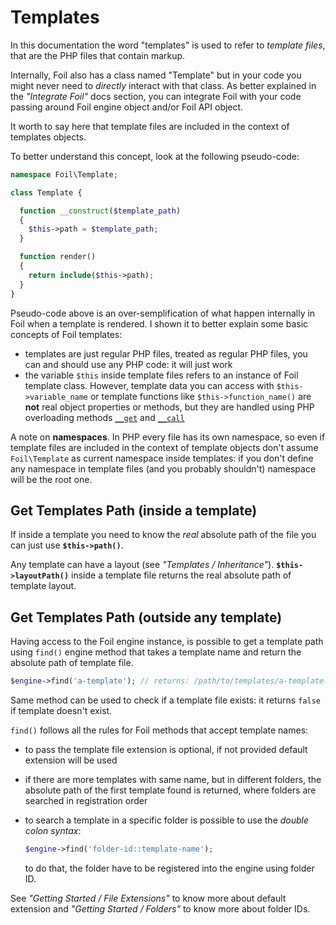 <!--
currentMenu: "templatesoverview"
currentSection: "Templates"
title: "Overview"
-->

# Templates

In this documentation the word "templates" is used to refer to *template files*, that are the PHP files that contain markup.

Internally, Foil also has a class named "Template" but in your code you might never need to *directly* interact with that class.
As better explained in the *"Integrate Foil"* docs section, you can integrate Foil with your code passing around Foil engine object and/or Foil API object.

It worth to say here that template files are included in the context of templates objects.

To better understand this concept, look at the following pseudo-code:

```php
namespace Foil\Template;

class Template {

  function __construct($template_path)
  {
    $this->path = $template_path;
  }

  function render()
  {
    return include($this->path);
  }
}
```

Pseudo-code above is an over-semplification of what happen internally in Foil when a template is rendered.
I shown it to better explain some basic concepts of Foil templates:

 - templates are just regular PHP files, treated as regular PHP files, you can and should use any PHP code: it will just work
 - the variable `$this` inside template files refers to an instance of Foil template class.
 However, template data you can access with `$this->variable_name` or template functions like `$this->function_name()` are **not** real object properties or methods, but they are handled using PHP overloading methods [`__get`](http://php.net/manual/en/language.oop5.overloading.php#object.get) and [`__call`](http://php.net/manual/en/language.oop5.overloading.php#object.call)

A note on **namespaces**. In PHP every file has its own namespace, so even if template files are included in the context of template objects don't assume `Foil\Template` as current namespace inside templates: if you don't define any namespace in template files (and you probably shouldn't) namespace will be the root one.

## Get Templates Path (inside a template)

If inside a template you need to know the *real* absolute path of the file you can just use **`$this->path()`**.

Any template can have a layout (see *"Templates / Inheritance"*).
**`$this->layoutPath()`** inside a template file returns the real absolute path of template layout.

## Get Templates Path (outside any template)

Having access to the Foil engine instance, is possible to get a template path using `find()` engine method that takes a template name and return the absolute path of template file.

```php
$engine->find('a-template'); // returns: /path/to/templates/a-template.php
```

Same method can be used to check if a template file exists: it returns `false` if template doesn't exist.

`find()` follows all the rules for Foil methods that accept template names:

- to pass the template file extension is optional, if not provided default extension will be used
- if there are more templates with same name, but in different folders, the absolute path of the first template found is returned, where folders are searched in registration order
- to search a template in a specific folder is possible to use the *double colon syntax*:

     ```php
     $engine->find('folder-id::template-name');
     ```
  to do that, the folder have to be registered into the engine using folder ID.

See  *"Getting Started / File Extensions"* to know more about default extension and  *"Getting Started / Folders"* to know more about folder IDs.
